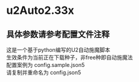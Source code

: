 # u2Auto2.33x
## 具体参数请参考配置文件注释
这是一个基于python编写的U2自动施魔脚本  
生效条件为当前正在下载种子，非free种即自动施魔法  
配置案例为 config.sample.json5  
请复制并重命名为 config.json5
